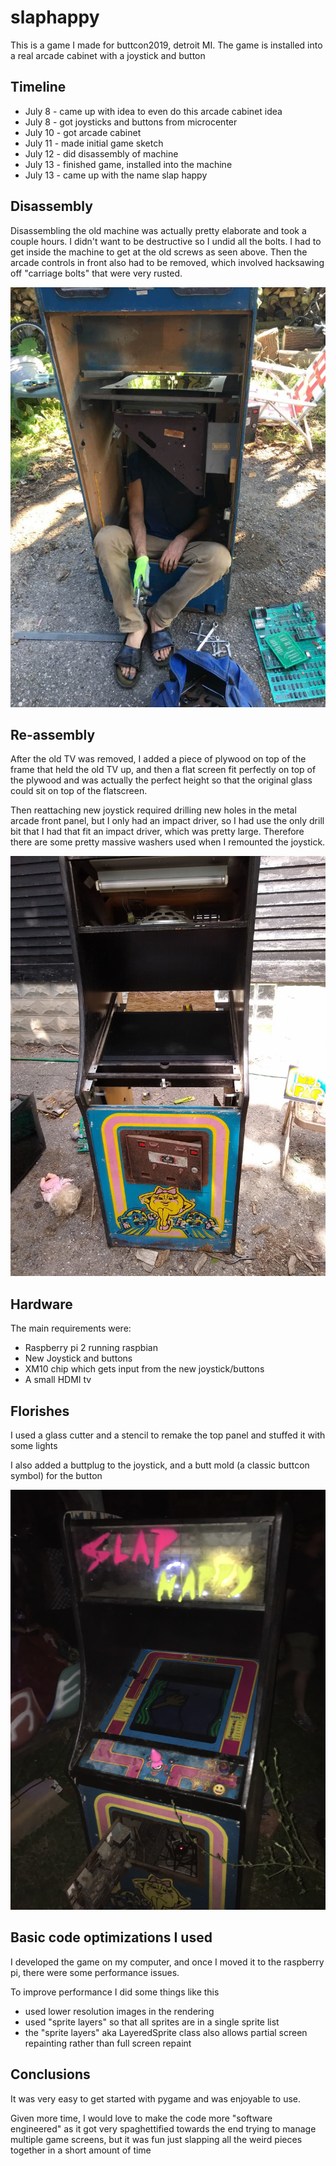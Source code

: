 # slaphappy

This is a game I made for buttcon2019, detroit MI. The game is installed into a real arcade cabinet with a joystick and button



## Timeline


* July 8 - came up with idea to even do this arcade cabinet idea
* July 8 - got joysticks and buttons from microcenter
* July 10 - got arcade cabinet
* July 11 - made initial game sketch
* July 12 - did disassembly of machine
* July 13 - finished game, installed into the machine
* July 13 - came up with the name slap happy

## Disassembly

Disassembling the old machine was actually pretty elaborate and took a couple hours. I didn't want to be destructive so I undid all the bolts. I had to get inside the machine to get at the old screws as seen above. Then the arcade controls in front also had to be removed, which involved hacksawing off "carriage bolts" that were very rusted.

![](pics/1.jpg)

## Re-assembly

After the old TV was removed, I added a piece of plywood on top of the frame that held the old TV up, and then a flat screen fit perfectly on top of the plywood and was actually the perfect height so that the original glass could sit on top of the flatscreen.

Then reattaching new joystick required drilling new holes in the metal arcade front panel, but I only had an impact driver, so I had use the only drill bit that I had that fit an impact driver, which was pretty large. Therefore there are some pretty massive washers used when I remounted the joystick.

![](pics/2.jpg)


## Hardware

The main requirements were:

* Raspberry pi 2 running raspbian
* New Joystick and buttons
* XM10 chip which gets input from the new joystick/buttons
* A small HDMI tv

## Florishes

I used a glass cutter and a stencil to remake the top panel and stuffed it with some lights

I also added a buttplug to the joystick,  and a butt mold (a classic buttcon symbol) for the button

![](pics/3.jpg)

## Basic code optimizations I used

I developed the game on my computer, and once I moved it to the raspberry pi, there were some performance issues.

To improve performance I did some things like this

* used lower resolution images in the rendering
* used "sprite layers" so that all sprites are in a single sprite list
* the "sprite layers" aka LayeredSprite class also allows partial screen repainting rather than full screen repaint

## Conclusions

It was very easy to get started with pygame and was enjoyable to use.

Given more time, I would love to make the code more "software engineered" as it got very spaghettified towards the end trying to manage multiple game screens, but it was fun just slapping all the weird pieces together in a short amount of time

